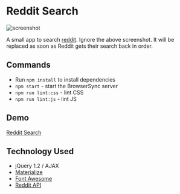 # Reddit Search

![screenshot](http://i.imgur.com/nKunSWe.png)

A small app to search [reddit](reddit.com). Ignore the above screenshot. It will be replaced as soon as Reddit gets their search back in order. 

## Commands
* Run `npm install` to install dependencies
* `npm start` - start the BrowserSync server
* `npm run lint:css` - lint CSS
* `npm run lint:js` - lint JS

## Demo

[Reddit Search](https://zmcdaniel.github.io/reddit-search/)

## Technology Used
* jQuery 1.2 / AJAX
* [Materialize](http://materializecss.com/)
* [Font Awesome](fontawesome.io)
* [Reddit API](https://www.reddit.com/dev/api/#GET_search)